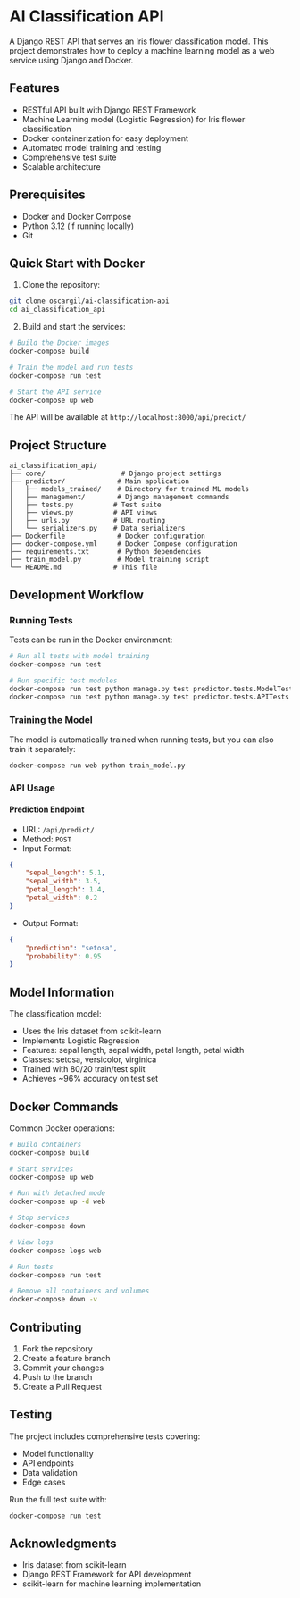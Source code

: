 # AI Classification API

A Django REST API that serves an Iris flower classification model. This project demonstrates how to deploy a machine learning model as a web service using Django and Docker.

## Features

- RESTful API built with Django REST Framework
- Machine Learning model (Logistic Regression) for Iris flower classification
- Docker containerization for easy deployment
- Automated model training and testing
- Comprehensive test suite
- Scalable architecture

## Prerequisites

- Docker and Docker Compose
- Python 3.12 (if running locally)
- Git

## Quick Start with Docker

1. Clone the repository:
```bash
git clone oscargil/ai-classification-api
cd ai_classification_api
```

2. Build and start the services:
```bash
# Build the Docker images
docker-compose build

# Train the model and run tests
docker-compose run test

# Start the API service
docker-compose up web
```

The API will be available at `http://localhost:8000/api/predict/`

## Project Structure

```
ai_classification_api/
├── core/                   # Django project settings
├── predictor/             # Main application
│   ├── models_trained/    # Directory for trained ML models
│   ├── management/        # Django management commands
│   ├── tests.py          # Test suite
│   ├── views.py          # API views
│   ├── urls.py           # URL routing
│   └── serializers.py    # Data serializers
├── Dockerfile             # Docker configuration
├── docker-compose.yml     # Docker Compose configuration
├── requirements.txt       # Python dependencies
├── train_model.py         # Model training script
└── README.md             # This file
```

## Development Workflow

### Running Tests
Tests can be run in the Docker environment:
```bash
# Run all tests with model training
docker-compose run test

# Run specific test modules
docker-compose run test python manage.py test predictor.tests.ModelTests
docker-compose run test python manage.py test predictor.tests.APITests
```

### Training the Model
The model is automatically trained when running tests, but you can also train it separately:
```bash
docker-compose run web python train_model.py
```

### API Usage

#### Prediction Endpoint
- URL: `/api/predict/`
- Method: `POST`
- Input Format:
```json
{
    "sepal_length": 5.1,
    "sepal_width": 3.5,
    "petal_length": 1.4,
    "petal_width": 0.2
}
```
- Output Format:
```json
{
    "prediction": "setosa",
    "probability": 0.95
}
```

## Model Information

The classification model:
- Uses the Iris dataset from scikit-learn
- Implements Logistic Regression
- Features: sepal length, sepal width, petal length, petal width
- Classes: setosa, versicolor, virginica
- Trained with 80/20 train/test split
- Achieves ~96% accuracy on test set

## Docker Commands

Common Docker operations:
```bash
# Build containers
docker-compose build

# Start services
docker-compose up web

# Run with detached mode
docker-compose up -d web

# Stop services
docker-compose down

# View logs
docker-compose logs web

# Run tests
docker-compose run test

# Remove all containers and volumes
docker-compose down -v
```

## Contributing

1. Fork the repository
2. Create a feature branch
3. Commit your changes
4. Push to the branch
5. Create a Pull Request

## Testing

The project includes comprehensive tests covering:
- Model functionality
- API endpoints
- Data validation
- Edge cases

Run the full test suite with:
```bash
docker-compose run test
```

## Acknowledgments

- Iris dataset from scikit-learn
- Django REST Framework for API development
- scikit-learn for machine learning implementation
